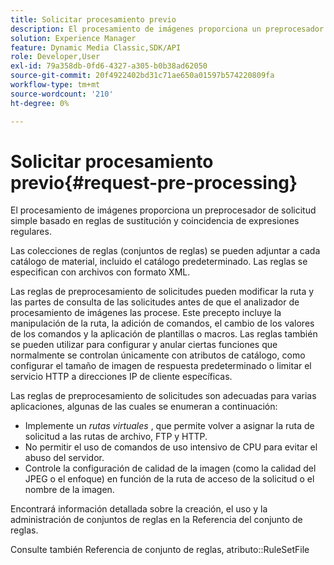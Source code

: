 ```yaml
---
title: Solicitar procesamiento previo
description: El procesamiento de imágenes proporciona un preprocesador de solicitud simple basado en reglas de sustitución y coincidencia de expresiones regulares.
solution: Experience Manager
feature: Dynamic Media Classic,SDK/API
role: Developer,User
exl-id: 79a358db-0fd6-4327-a305-b0b38ad62050
source-git-commit: 20f4922402bd31c71ae650a01597b574220809fa
workflow-type: tm+mt
source-wordcount: '210'
ht-degree: 0%

---
```


# Solicitar procesamiento previo{#request-pre-processing}

El procesamiento de imágenes proporciona un preprocesador de solicitud simple basado en reglas de sustitución y coincidencia de expresiones regulares.

Las colecciones de reglas (conjuntos de reglas) se pueden adjuntar a cada catálogo de material, incluido el catálogo predeterminado. Las reglas se especifican con archivos con formato XML.

Las reglas de preprocesamiento de solicitudes pueden modificar la ruta y las partes de consulta de las solicitudes antes de que el analizador de procesamiento de imágenes las procese. Este precepto incluye la manipulación de la ruta, la adición de comandos, el cambio de los valores de los comandos y la aplicación de plantillas o macros. Las reglas también se pueden utilizar para configurar y anular ciertas funciones que normalmente se controlan únicamente con atributos de catálogo, como configurar el tamaño de imagen de respuesta predeterminado o limitar el servicio HTTP a direcciones IP de cliente específicas.

Las reglas de preprocesamiento de solicitudes son adecuadas para varias aplicaciones, algunas de las cuales se enumeran a continuación:

* Implemente un *rutas virtuales* , que permite volver a asignar la ruta de solicitud a las rutas de archivo, FTP y HTTP.
* No permitir el uso de comandos de uso intensivo de CPU para evitar el abuso del servidor.
* Controle la configuración de calidad de la imagen (como la calidad del JPEG o el enfoque) en función de la ruta de acceso de la solicitud o el nombre de la imagen.

Encontrará información detallada sobre la creación, el uso y la administración de conjuntos de reglas en la Referencia del conjunto de reglas.

Consulte también Referencia de conjunto de reglas, atributo::RuleSetFile
